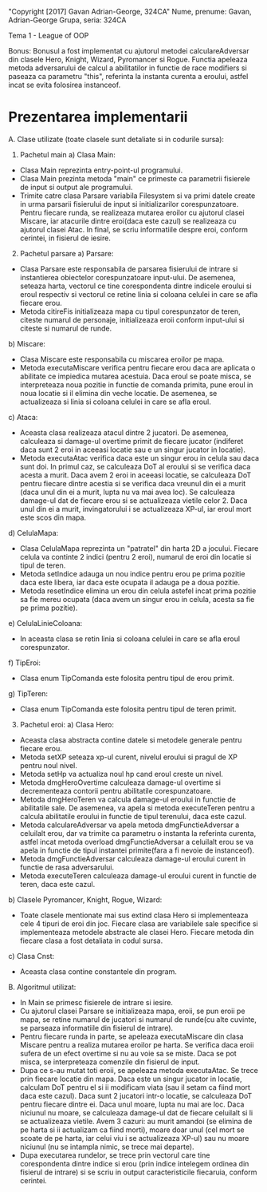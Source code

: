 "Copyright [2017] Gavan Adrian-George, 324CA"
Nume, prenume: Gavan, Adrian-George
Grupa, seria: 324CA

Tema 1 - League of OOP

Bonus: Bonusul a fost implementat cu ajutorul metodei calculareAdversar din
clasele Hero, Knight, Wizard, Pyromancer si Rogue. Functia apeleaza metoda
adversarului de calcul a abilitatilor in functie de race modifiers si paseaza
ca parametru "this", referinta la instanta curenta a eroului, astfel incat
se evita folosirea instanceof.

Prezentarea implementarii
=========================

A. Clase utilizate (toate clasele sunt detaliate si in codurile sursa):

1. Pachetul main
a) Clasa Main:
- Clasa Main reprezinta entry-point-ul programului.
- Clasa Main prezinta metoda "main" ce primeste ca parametrii fisierele de input
si output ale programului.
- Trimite catre clasa Parsare variabila Filesystem si va primi datele
create in urma parsarii fisierului de input si initializarilor corespunzatoare.
Pentru fiecare runda, se realizeaza mutarea eroilor cu ajutorul clasei Miscare,
iar atacurile dintre eroi(daca este cazul) se realizeaza cu ajutorul clasei
Atac. In final, se scriu informatiile despre eroi, conform cerintei, in
fisierul de iesire.
 
2. Pachetul parsare 
a) Parsare:
- Clasa Parsare este responsabila de parsarea fisierului de intrare si instantierea
obiectelor corespunzatoare input-ului. De asemenea, seteaza harta, vectorul ce
tine corespondenta dintre indicele eroului si eroul respectiv si vectorul ce
retine linia si coloana celulei in care se afla fiecare erou.
- Metoda citireFis initializeaza mapa cu tipul corespunzator de teren, citeste
numarul de personaje, initializeaza eroii conform input-ului si citeste si
numarul de runde.

b) Miscare:
- Clasa Miscare este responsabila cu miscarea eroilor pe mapa.
- Metoda executaMiscare verifica pentru fiecare erou daca are aplicata o abilitate
ce impiedica mutarea acestuia. Daca eroul se poate misca, se interpreteaza noua
pozitie in functie de comanda primita, pune eroul in noua locatie si il elimina
din veche locatie. De asemenea, se actualizeaza si linia si coloana celulei in
care se afla eroul.

c) Ataca:
- Aceasta clasa realizeaza atacul dintre 2 jucatori. De asemenea, calculeaza
si damage-ul overtime primit de fiecare jucator (indiferet daca sunt 2 eroi
in aceeasi locatie sau e un singur jucator in locatie).
- Metoda executaAtac verifica daca este un singur erou in celula sau daca
sunt doi. In primul caz, se calculeaza DoT al eroului si se verifica daca
acesta a murit. Daca avem 2 eroi in aceeasi locatie, se calculeaza DoT pentru
fiecare dintre acestia si se verifica daca vreunul din ei a murit (daca unul
din ei a murit, lupta nu va mai avea loc). Se calculeaza damage-ul dat de
fiecare erou si se actualizeaza vietile celor 2. Daca unul din ei a murit,
invingatorului i se actualizeaza XP-ul, iar eroul mort este scos din mapa.

d) CelulaMapa:
- Clasa CelulaMapa reprezinta un "patratel" din harta 2D a jocului. Fiecare
celula va continte 2 indici (pentru 2 eroi), numarul de eroi din locatie si
tipul de teren.
- Metoda setIndice adauga un nou indice pentru erou pe prima pozitie daca
este libera, iar daca este ocupata il adauga pe a doua pozitie.
- Metoda resetIndice elimina un erou din celula astefel incat prima pozitie
sa fie mereu ocupata (daca avem un singur erou in celula, acesta sa fie
pe prima pozitie).

e) CelulaLinieColoana:
- In aceasta clasa se retin linia si coloana celulei in care se afla
eroul corespunzator.

f) TipEroi:
- Clasa enum TipComanda este folosita pentru tipul de erou primit.

g) TipTeren:
- Clasa enum TipComanda este folosita pentru tipul de teren primit.

3. Pachetul eroi:
a) Clasa Hero:
- Aceasta clasa abstracta contine datele si metodele generale pentru fiecare
erou.
- Metoda setXP seteaza xp-ul curent, nivelul eroului si pragul de XP pentru
noul nivel.
- Metoda setHp va actualiza noul hp cand eroul creste un nivel.
- Metoda dmgHeroOvertime calculeaza damage-ul overtime si decrementeaza contorii
pentru abilitatile corespunzatoare.
- Metoda dmgHeroTeren va calcula damage-ul eroului in functie de abilitatile sale.
De asemenea, va apela si metoda executeTeren pentru a calcula abilitatile
eroului in functie de tipul terenului, daca este cazul.
- Metoda calculareAdversar va apela metoda dmgFunctieAdversar a celuilalt
erou, dar va trimite ca parametru o instanta la referinta curenta, astfel
incat metoda overload dmgFunctieAdversar a celuilalt erou se va apela in
functie de tipul instantei primite(fara a fi nevoie de instanceof).
- Metoda dmgFunctieAdversar calculeaza damage-ul eroului curent in functie de rasa
adversarului.
- Metoda executeTeren calculeaza damage-ul eroului curent in functie de teren,
daca este cazul.

b) Clasele Pyromancer, Knight, Rogue, Wizard:
- Toate clasele mentionate mai sus extind clasa Hero si implementeaza cele 4
tipuri de eroi din joc. Fiecare clasa are variabilele sale specifice si
implementeaza metodele abstracte ale clasei Hero. Fiecare metoda din fiecare
clasa a fost detaliata in codul sursa.

c) Clasa Cnst:
- Aceasta clasa contine constantele din program.

B. Algoritmul utilizat:

- In Main se primesc fisierele de intrare si iesire.
- Cu ajutorul clasei Parsare se initializeaza mapa, eroii, se pun eroii pe mapa,
se retine numarul de jucatori si numarul de runde(cu alte cuvinte, se parseaza
informatiile din fisierul de intrare).
- Pentru fiecare runda in parte, se apeleaza executaMiscare din clasa Miscare
pentru a realiza mutarea eroilor pe harta. Se verifica daca eroii sufera de un
efect overtime si nu au voie sa se miste. Daca se pot misca, se interpreteaza
comenzile din fisierul de input.
- Dupa ce s-au mutat toti eroii, se apeleaza metoda executaAtac. Se trece
prin fiecare locatie din mapa. Daca este un singur jucator in locatie,
calculam DoT pentru el si ii modificam viata (sau il setam ca fiind mort
daca este cazul). Daca sunt 2 jucatori intr-o locatie, se calculeaza DoT
pentru fiecare dintre ei. Daca unul moare, lupta nu mai are loc. Daca
niciunul nu moare, se calculeaza damage-ul dat de fiecare celuilalt si 
li se actualizeaza vietile. Avem 3 cazuri: au murit amandoi (se elimina de pe
harta si ii actualizam ca fiind morti), moare doar unul (cel mort se scoate de
pe harta, iar celui viu i se actualizeaza XP-ul) sau nu moare niciunul (nu se
intampla nimic, se trece mai departe).
- Dupa executarea rundelor, se trece prin vectorul care tine corespondenta
dintre indice si erou (prin indice intelegem ordinea din fisierul de intrare)
si se scriu in output caracteristicile fiecaruia, conform cerintei.
